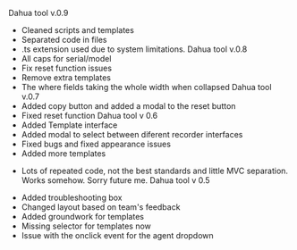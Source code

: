   Dahua tool v.0.9
  - Cleaned scripts and templates
  - Separated code in files
  - .ts extension used due to system limitations.
  Dahua tool v.0.8
  - All caps for serial/model
  - Fix reset function issues
  - Remove extra templates
  - The where fields taking the whole width when collapsed
  Dahua tool v.0.7
  - Added copy button and added a modal to the reset button
  - Fixed reset function
  Dahua tool v 0.6
  - Added Template interface
  - Added modal to select between diferent recorder interfaces  
  - Fixed bugs and fixed appearance issues
  - Added more templates
  + Lots of repeated code, not the best standards and little MVC separation. Works somehow. Sorry future me.
  Dahua tool v 0.5
  - Added troubleshooting box
  - Changed layout based on team's feedback
  - Added groundwork for templates
  - Missing selector for templates now
  - Issue with the onclick event for the agent dropdown  
